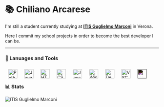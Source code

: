 # 📚 Chiliano Arcarese

I'm still a student currently studying at **[ITIS Guglielmo Marconi](https://www.marconiverona.edu.it)** in Verona.

Here I commit my school projects in order to become the best developer I can be.


---

### 🧰 Lanuages and Tools

<img align="left" alt="Python" width="30px" style="padding:10px;" src="https://cdn.jsdelivr.net/gh/devicons/devicon/icons/python/python-original.svg" />
<img align="left" alt="Java" width="30px" style="padding:10px;" src="https://cdn.jsdelivr.net/gh/devicons/devicon/icons/java/java-original.svg"/>
<img align="left" alt="HTML" width="30px" style="padding:10px;" src="https://cdn.jsdelivr.net/gh/devicons/devicon/icons/html5/html5-plain.svg" />
<img align="left" alt="CSS" width="30px" style="padding:10px;" src="https://cdn.jsdelivr.net/gh/devicons/devicon/icons/css3/css3-plain.svg" />
<img align="left" alt="JavaScript" width="30px" style="padding:10px;" src="https://cdn.jsdelivr.net/gh/devicons/devicon/icons/javascript/javascript-plain.svg" />

<img align="left" alt="Windows" width="30px" style="padding:10px;" src="https://cdn.jsdelivr.net/gh/devicons/devicon/icons/windows8/windows8-original.svg" />
<img align="left" alt="Debian" width="30px" style="padding:10px;" src="https://cdn.jsdelivr.net/gh/devicons/devicon/icons/debian/debian-original.svg" />

<img align="left" alt="VSCode" width="30px" style="padding:10px;" src="https://cdn.jsdelivr.net/gh/devicons/devicon/icons/vscode/vscode-original.svg" />
<img align="left" alt="Canva" width="30px" style="padding:10px;filter:invert(100%);" src="https://cdn.jsdelivr.net/gh/devicons/devicon/icons/canva/canva-original.svg" />

<br/>

#

### 📊 Stats

![ITIS Guglielmo Marconi](https://github-readme-stats.vercel.app/api?username=4CI-Arcarese-Chiliano-2022-2023&show_icons=true&theme=gruvbox)

#




